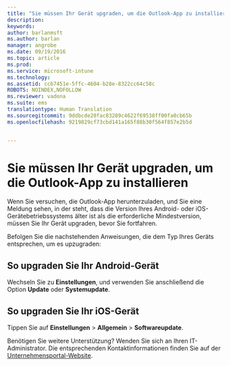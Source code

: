 ```yaml
---
title: "Sie müssen Ihr Gerät upgraden, um die Outlook-App zu installieren | Microsoft Intune"
description: 
keywords: 
author: barlanmsft
ms.author: barlan
manager: angrobe
ms.date: 09/19/2016
ms.topic: article
ms.prod: 
ms.service: microsoft-intune
ms.technology: 
ms.assetid: ccb7451e-5ffc-4604-b28e-8322cc64c58c
ROBOTS: NOINDEX,NOFOLLOW
ms.reviewer: vadona
ms.suite: ems
translationtype: Human Translation
ms.sourcegitcommit: 9ddbcde20fac83289c4622f69538ff00fa0cb65b
ms.openlocfilehash: 9219829cf73cbd141a165f88b30f564f857e2b5d


---
```


# <a name="you-need-to-upgrade-your-device-to-install-the-outlook-app"></a>Sie müssen Ihr Gerät upgraden, um die Outlook-App zu installieren

Wenn Sie versuchen, die Outlook-App herunterzuladen, und Sie eine Meldung sehen, in der steht, dass die Version Ihres Android- oder iOS-Gerätebetriebssystems älter ist als die erforderliche Mindestversion, müssen Sie Ihr Gerät upgraden, bevor Sie fortfahren.

Befolgen Sie die nachstehenden Anweisungen, die dem Typ Ihres Geräts entsprechen, um es upzugraden:

## <a name="to-upgrade-your-android-device"></a>So upgraden Sie Ihr Android-Gerät
Wechseln Sie zu **Einstellungen**, und verwenden Sie anschließend die Option **Update** oder **Systemupdate**.

## <a name="to-upgrade-your-ios-device"></a>So upgraden Sie Ihr iOS-Gerät
Tippen Sie auf **Einstellungen** &gt; **Allgemein** &gt; **Softwareupdate**.

Benötigen Sie weitere Unterstützung? Wenden Sie sich an Ihren IT-Administrator. Die entsprechenden Kontaktinformationen finden Sie auf der [Unternehmensportal-Website](http://portal.manage.microsoft.com).



<!--HONumber=Nov16_HO1-->


